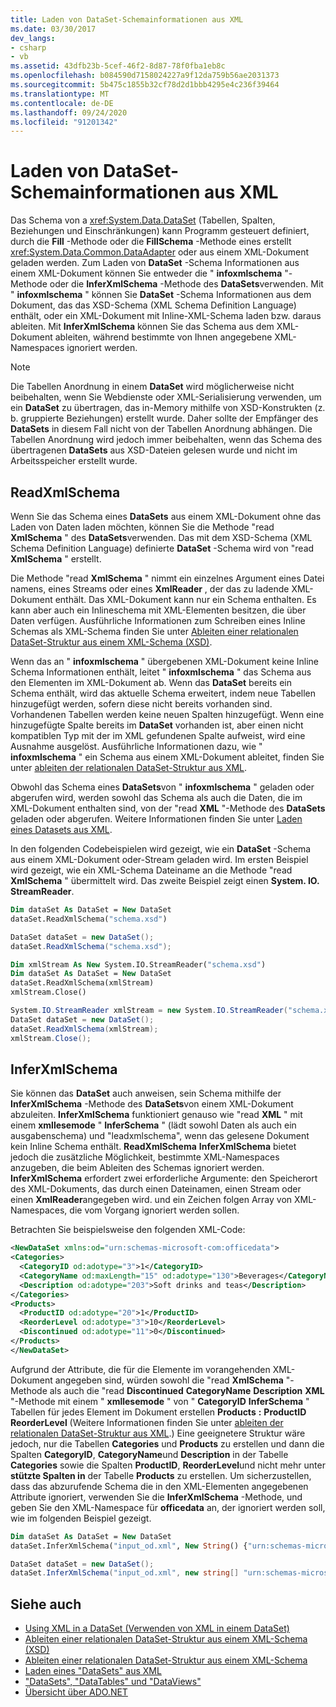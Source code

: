 ```yaml
---
title: Laden von DataSet-Schemainformationen aus XML
ms.date: 03/30/2017
dev_langs:
- csharp
- vb
ms.assetid: 43dfb23b-5cef-46f2-8d87-78f0fba1eb8c
ms.openlocfilehash: b084590d7158024227a9f12da759b56ae2031373
ms.sourcegitcommit: 5b475c1855b32cf78d2d1bbb4295e4c236f39464
ms.translationtype: MT
ms.contentlocale: de-DE
ms.lasthandoff: 09/24/2020
ms.locfileid: "91201342"
---
```

# <a name="loading-dataset-schema-information-from-xml"></a>Laden von DataSet-Schemainformationen aus XML

Das Schema von a <xref:System.Data.DataSet> (Tabellen, Spalten, Beziehungen und Einschränkungen) kann Programm gesteuert definiert, durch die **Fill** -Methode oder die **FillSchema** -Methode eines erstellt <xref:System.Data.Common.DataAdapter> oder aus einem XML-Dokument geladen werden. Zum Laden von **DataSet** -Schema Informationen aus einem XML-Dokument können Sie entweder die " **infoxmlschema** "-Methode oder die **InferXmlSchema** -Methode des **DataSets**verwenden. Mit " **infoxmlschema** " können Sie **DataSet** -Schema Informationen aus dem Dokument, das das XSD-Schema (XML Schema Definition Language) enthält, oder ein XML-Dokument mit Inline-XML-Schema laden bzw. daraus ableiten. Mit **InferXmlSchema** können Sie das Schema aus dem XML-Dokument ableiten, während bestimmte von Ihnen angegebene XML-Namespaces ignoriert werden.  
  
> [!NOTE]
> Die Tabellen Anordnung in einem **DataSet** wird möglicherweise nicht beibehalten, wenn Sie Webdienste oder XML-Serialisierung verwenden, um ein **DataSet** zu übertragen, das in-Memory mithilfe von XSD-Konstrukten (z. b. gruppierte Beziehungen) erstellt wurde. Daher sollte der Empfänger des **DataSets** in diesem Fall nicht von der Tabellen Anordnung abhängen. Die Tabellen Anordnung wird jedoch immer beibehalten, wenn das Schema des übertragenen **DataSets** aus XSD-Dateien gelesen wurde und nicht im Arbeitsspeicher erstellt wurde.  
  
## <a name="readxmlschema"></a>ReadXmlSchema  

 Wenn Sie das Schema eines **DataSets** aus einem XML-Dokument ohne das Laden von Daten laden möchten, können Sie die Methode "read **XmlSchema** " des **DataSets**verwenden. Das mit dem XSD-Schema (XML Schema Definition Language) definierte **DataSet** -Schema wird von "read **XmlSchema** " erstellt.  
  
 Die Methode "read **XmlSchema** " nimmt ein einzelnes Argument eines Datei namens, eines Streams oder eines **XmlReader** , der das zu ladende XML-Dokument enthält. Das XML-Dokument kann nur ein Schema enthalten. Es kann aber auch ein Inlineschema mit XML-Elementen besitzen, die über Daten verfügen. Ausführliche Informationen zum Schreiben eines Inline Schemas als XML-Schema finden Sie unter [Ableiten einer relationalen DataSet-Struktur aus einem XML-Schema (XSD)](deriving-dataset-relational-structure-from-xml-schema-xsd.md).  
  
 Wenn das an " **infoxmlschema** " übergebenen XML-Dokument keine Inline Schema Informationen enthält, leitet " **infoxmlschema** " das Schema aus den Elementen im XML-Dokument ab. Wenn das **DataSet** bereits ein Schema enthält, wird das aktuelle Schema erweitert, indem neue Tabellen hinzugefügt werden, sofern diese nicht bereits vorhanden sind. Vorhandenen Tabellen werden keine neuen Spalten hinzugefügt. Wenn eine hinzugefügte Spalte bereits im **DataSet** vorhanden ist, aber einen nicht kompatiblen Typ mit der im XML gefundenen Spalte aufweist, wird eine Ausnahme ausgelöst. Ausführliche Informationen dazu, wie " **infoxmlschema** " ein Schema aus einem XML-Dokument ableitet, finden Sie unter [ableiten der relationalen DataSet-Struktur aus XML](inferring-dataset-relational-structure-from-xml.md).  
  
 Obwohl das Schema eines **DataSets**von " **infoxmlschema** " geladen oder abgerufen wird, werden sowohl das Schema als auch die Daten, die im XML-Dokument enthalten sind, von der "read **XML** "-Methode des **DataSets** geladen oder abgerufen. Weitere Informationen finden Sie unter [Laden eines Datasets aus XML](loading-a-dataset-from-xml.md).  
  
 In den folgenden Codebeispielen wird gezeigt, wie ein **DataSet** -Schema aus einem XML-Dokument oder-Stream geladen wird. Im ersten Beispiel wird gezeigt, wie ein XML-Schema Dateiname an die Methode "read **XmlSchema** " übermittelt wird. Das zweite Beispiel zeigt einen **System. IO. StreamReader**.  
  
```vb  
Dim dataSet As DataSet = New DataSet  
dataSet.ReadXmlSchema("schema.xsd")  
```  
  
```csharp  
DataSet dataSet = new DataSet();  
dataSet.ReadXmlSchema("schema.xsd");  
```  
  
```vb  
Dim xmlStream As New System.IO.StreamReader("schema.xsd")
Dim dataSet As DataSet = New DataSet  
dataSet.ReadXmlSchema(xmlStream)  
xmlStream.Close()  
```  
  
```csharp  
System.IO.StreamReader xmlStream = new System.IO.StreamReader("schema.xsd");  
DataSet dataSet = new DataSet();  
dataSet.ReadXmlSchema(xmlStream);  
xmlStream.Close();  
```  
  
## <a name="inferxmlschema"></a>InferXmlSchema  

 Sie können das **DataSet** auch anweisen, sein Schema mithilfe der **InferXmlSchema** -Methode des **DataSets**von einem XML-Dokument abzuleiten. **InferXmlSchema** funktioniert genauso wie "read **XML** " mit einem **xmllesemode** " **InferSchema** " (lädt sowohl Daten als auch ein ausgabenschema) und "leadxmlschema", wenn das gelesene Dokument kein Inline Schema enthält. **ReadXmlSchema** **InferXmlSchema** bietet jedoch die zusätzliche Möglichkeit, bestimmte XML-Namespaces anzugeben, die beim Ableiten des Schemas ignoriert werden. **InferXmlSchema** erfordert zwei erforderliche Argumente: den Speicherort des XML-Dokuments, das durch einen Dateinamen, einen Stream oder einen **XmlReader**angegeben wird. und ein Zeichen folgen Array von XML-Namespaces, die vom Vorgang ignoriert werden sollen.  
  
 Betrachten Sie beispielsweise den folgenden XML-Code:  
  
```xml  
<NewDataSet xmlns:od="urn:schemas-microsoft-com:officedata">  
<Categories>  
  <CategoryID od:adotype="3">1</CategoryID>
  <CategoryName od:maxLength="15" od:adotype="130">Beverages</CategoryName>
  <Description od:adotype="203">Soft drinks and teas</Description>
</Categories>  
<Products>  
  <ProductID od:adotype="20">1</ProductID>
  <ReorderLevel od:adotype="3">10</ReorderLevel>
  <Discontinued od:adotype="11">0</Discontinued>
</Products>  
</NewDataSet>  
```  
  
 Aufgrund der Attribute, die für die Elemente im vorangehenden XML-Dokument angegeben sind, würden sowohl die "read **XmlSchema** "-Methode als auch die "read **Discontinued** **CategoryName** **Description** **XML** "-Methode mit einem " **xmllesemode** " von " **CategoryID** **InferSchema** " Tabellen für jedes Element im Dokument erstellen **Products** **:** **ProductID** **ReorderLevel** (Weitere Informationen finden Sie unter [ableiten der relationalen DataSet-Struktur aus XML](inferring-dataset-relational-structure-from-xml.md).) Eine geeignetere Struktur wäre jedoch, nur die Tabellen **Categories** und **Products** zu erstellen und dann die Spalten **CategoryID**, **CategoryName**und **Description** in der Tabelle **Categories** sowie die Spalten **ProductID**, **ReorderLevel**und nicht mehr unter **stützte Spalten in** der Tabelle **Products** zu erstellen. Um sicherzustellen, dass das abzurufende Schema die in den XML-Elementen angegebenen Attribute ignoriert, verwenden Sie die **InferXmlSchema** -Methode, und geben Sie den XML-Namespace für **officedata** an, der ignoriert werden soll, wie im folgenden Beispiel gezeigt.  
  
```vb  
Dim dataSet As DataSet = New DataSet  
dataSet.InferXmlSchema("input_od.xml", New String() {"urn:schemas-microsoft-com:officedata"})  
```  
  
```csharp  
DataSet dataSet = new DataSet();  
dataSet.InferXmlSchema("input_od.xml", new string[] "urn:schemas-microsoft-com:officedata");  
```  
  
## <a name="see-also"></a>Siehe auch

- [Using XML in a DataSet (Verwenden von XML in einem DataSet)](using-xml-in-a-dataset.md)
- [Ableiten einer relationalen DataSet-Struktur aus einem XML-Schema (XSD)](deriving-dataset-relational-structure-from-xml-schema-xsd.md)
- [Ableiten einer relationalen DataSet-Struktur aus einem XML-Schema](inferring-dataset-relational-structure-from-xml.md)
- [Laden eines "DataSets" aus XML](loading-a-dataset-from-xml.md)
- ["DataSets", "DataTables" und "DataViews"](index.md)
- [Übersicht über ADO.NET](../ado-net-overview.md)
